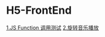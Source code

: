 # H5-FrontEnd
[1.JS Function 调用测试](https://yiliunat.github.io/H5-FrontEnd/1.js%E5%87%BD%E6%95%B0/)
[2.旋转音乐播放](https://yiliunat.github.io/H5-FrontEnd/2.%E6%97%8B%E8%BD%AC%E9%9F%B3%E4%B9%90%E6%92%AD%E6%94%BE/)
